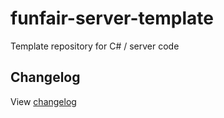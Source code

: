 # funfair-server-template
Template repository for C# / server code

## Changelog

View [changelog](CHANGELOG.md)


[CHANGELOG]: ./CHANGELOG.md